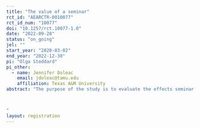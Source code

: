 ```yaml
---
title: "The value of a seminar"
rct_id: "AEARCTR-0010077"
rct_id_num: "10077"
doi: "10.1257/rct.10077-1.0"
date: "2022-09-28"
status: "on_going"
jel: ""
start_year: "2020-03-02"
end_year: "2022-12-30"
pi: "Olga Stoddard"
pi_other:
  - name: Jennifer Doleac
    email: jdoleac@tamu.edu
    affiliation: Texas A&M University
abstract: "The purpose of the study is to evaluate the effects seminar presentations on the paper’s success, including citation count and publication status. We leverage random selection of papers to be presented in a series of online seminars spanning 2020-2022. 

"
layout: registration
---
```


